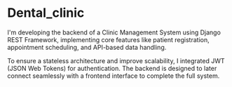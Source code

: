 # Dental_clinic
I'm developing the backend of a Clinic Management System using Django REST Framework, implementing core features like patient registration, appointment scheduling, and API-based data handling.

To ensure a stateless architecture and improve scalability, I integrated JWT (JSON Web Tokens) for authentication. The backend is designed to later connect seamlessly with a frontend interface to complete the full system.




